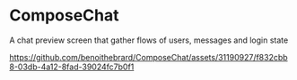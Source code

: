 # ComposeChat

A chat preview screen that gather flows of users, messages and login state

https://github.com/benoithebrard/ComposeChat/assets/31190927/f832cbb8-03db-4a12-8fad-39024fc7b0f1

